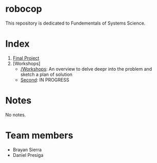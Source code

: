 # robocop

This repository is dedicated to Fundementals of Systems Science.

# Index

1. [Final Project](/FinalProject/)
2. [Workshops]
    - [/Workshops](/Workshops/First): An overview to delve deepr into the problem and sketch a plan of solution
    - [Second](): IN PROGRESS

# Notes

No notes.

# Team members

- Brayan Sierra
- Daniel Presiga
